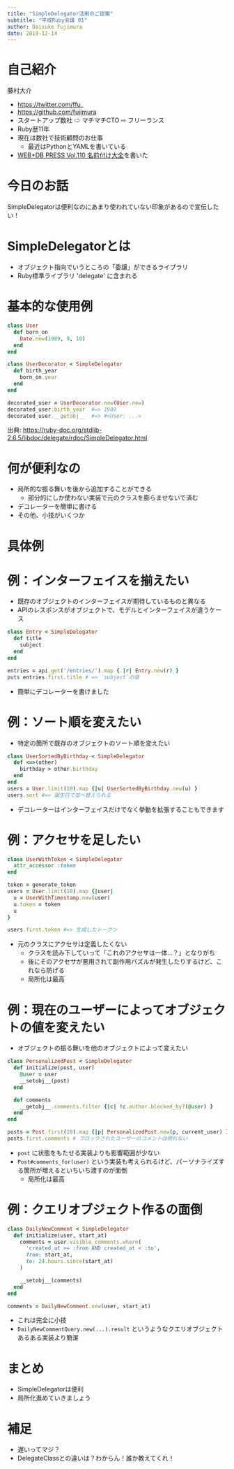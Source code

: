 ```yaml
---
title: "SimpleDelegator活用のご提案"
subtitle: "平成Ruby会議 01"
author: Daisuke Fujimura
date: 2019-12-14
---
```


# 自己紹介

藤村大介

- https://twitter.com/ffu_
- https://github.com/fujimura
- スタートアップ数社 ⇨ マチマチCTO ⇨ フリーランス
- Ruby歴11年
- 現在は数社で技術顧問のお仕事
  - 最近はPythonとYAMLを書いている
- [WEB+DB PRESS Vol.110 名前付け大全](https://gihyo.jp/magazine/wdpress/archive/2019/vol110)を書いた

# 今日のお話

SimpleDelegatorは便利なのにあまり使われていない印象があるので宣伝したい！

# SimpleDelegatorとは

- オブジェクト指向でいうところの「委譲」ができるライブラリ
- Ruby標準ライブラリ 'delegate' に含まれる

# 基本的な使用例

```ruby
class User
  def born_on
    Date.new(1989, 9, 10)
  end
end

class UserDecorator < SimpleDelegator
  def birth_year
    born_on.year
  end
end

decorated_user = UserDecorator.new(User.new)
decorated_user.birth_year  #=> 1989
decorated_user.__getobj__  #=> #<User: ...>
```

出典: https://ruby-doc.org/stdlib-2.6.5/libdoc/delegate/rdoc/SimpleDelegator.html

# 何が便利なの

- 局所的な振る舞いを後から追加することができる
	- 部分的にしか使わない実装で元のクラスを膨らませないで済む
- デコレーターを簡単に書ける
- その他、小技がいくつか

# 具体例

# 例：インターフェイスを揃えたい

- 既存のオブジェクトのインターフェイスが期待しているものと異なる
- APIのレスポンスがオブジェクトで、モデルとインターフェイスが違うケース

```ruby
class Entry < SimpleDelegator
  def title
    subject
  end
end

entries = api.get('/entries/').map { |r| Entry.new(r) }
puts entries.first.title # => `subject`の値      
```

- 簡単にデコレーターを書けました

# 例：ソート順を変えたい

- 特定の箇所で既存のオブジェクトのソート順を変えたい

```ruby
class UserSortedByBirthday < SimpleDelegator
  def <=>(other)
    birthday > other.birthday
  end
end  
users = User.limit(10).map {|u| UserSortedByBirthday.new(u) }
users.sort #=> 誕生日で並べ替えられる
```

- デコレーターはインターフェイスだけでなく挙動を拡張することもできます


# 例：アクセサを足したい

```ruby
class UserWithToken < SimpleDelegator
  attr_accessor :token
end

token = generate_token
users = User.limit(10).map {|user|
  u = UserWithTimestamp.new(user)
  u.token = token
  u
}

users.first.token #=> 生成したトークン
```

- 元のクラスにアクセサは定義したくない
	- クラスを読み下していって「これのアクセサは一体…？」となりがち
	- 後にそのアクセサが悪用されて副作用パズルが発生したりするけど、これなら防げる
	- 局所化は最高

# 例：現在のユーザーによってオブジェクトの値を変えたい

- オブジェクトの振る舞いを他のオブジェクトによって変えたい

```ruby
class PersonalizedPost < SimpleDelegator
  def initialize(post, user)
    @user = user
    __setobj__(post)
  end

  def comments
    __getobj__.comments.filter {|c| !c.author.blocked_by?(@user) }
  end
end

posts = Post.first(10).map {|p| PersonalizedPost.new(p, current_user) }
posts.first.comments # ブロックされたユーザーのコメントは現れない
```

- `post` に状態をもたせる実装よりも影響範囲が少ない
- `Post#comments_for(user)` という実装も考えられるけど、パーソナライズする箇所が増えるといちいち渡すのが面倒
	- 局所化は最高


# 例：クエリオブジェクト作るの面倒

```ruby
class DailyNewComment < SimpleDelegator
  def initialize(user, start_at)
    comments = user.visible_comments.where(
      'created_at >= :from AND created_at < :to',
      from: start_at,
      to: 24.hours.since(start_at)
    )

    __setobj__(comments)
  end
end

comments = DailyNewComment.new(user, start_at)
```

- これは完全に小技
- `DailyNewCommentQuery.new(...).result` というようなクエリオブジェクトあるある実装より簡潔

# まとめ

- SimpleDelegatorは便利
- 局所化進めていきましょう

# 補足

- 遅いってマジ？
- DelegateClassとの違いは？わからん！誰か教えてくれ！